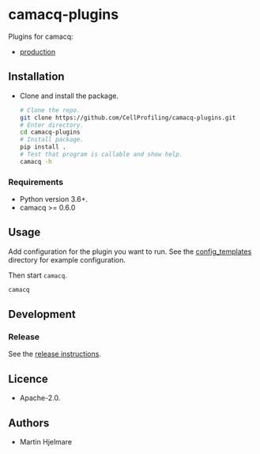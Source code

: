 # camacq-plugins

Plugins for camacq:

- [production](camacqplugins/production/)

## Installation

- Clone and install the package.

    ```sh
    # Clone the repo.
    git clone https://github.com/CellProfiling/camacq-plugins.git
    # Enter directory.
    cd camacq-plugins
    # Install package.
    pip install .
    # Test that program is callable and show help.
    camacq -h
    ```

### Requirements

- Python version 3.6+.
- camacq >= 0.6.0

## Usage

Add configuration for the plugin you want to run.
See the [config_templates](config_templates/) directory for example configuration.

Then start `camacq`.

```sh
camacq
```

## Development

### Release

See the [release instructions](RELEASE.md).

## Licence

- Apache-2.0.

## Authors

- Martin Hjelmare
